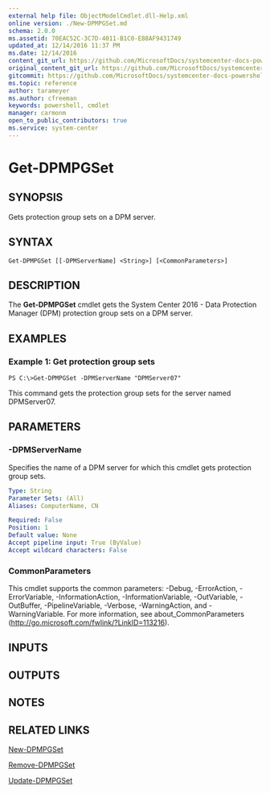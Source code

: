 ```yaml
---
external help file: ObjectModelCmdlet.dll-Help.xml
online version: ./New-DPMPGSet.md
schema: 2.0.0
ms.assetid: 70EAC52C-3C7D-4011-B1C0-E88AF9431749
updated_at: 12/14/2016 11:37 PM
ms.date: 12/14/2016
content_git_url: https://github.com/MicrosoftDocs/systemcenter-docs-powershell/blob/master/systemcenter-cmdlets/SystemCenter2016/DataProtectionManager/v1/Get-DPMPGSet.md
original_content_git_url: https://github.com/MicrosoftDocs/systemcenter-docs-powershell/blob/master/systemcenter-cmdlets/SystemCenter2016/DataProtectionManager/v1/Get-DPMPGSet.md
gitcommit: https://github.com/MicrosoftDocs/systemcenter-docs-powershell/blob/ddd0fefc9adaabb9394eb6c21b33370913d1830d/systemcenter-cmdlets/SystemCenter2016/DataProtectionManager/v1/Get-DPMPGSet.md
ms.topic: reference
author: tarameyer
ms.author: cfreeman
keywords: powershell, cmdlet
manager: carmonm
open_to_public_contributors: true
ms.service: system-center
---
```


# Get-DPMPGSet

## SYNOPSIS
Gets protection group sets on a DPM server.

## SYNTAX

```
Get-DPMPGSet [[-DPMServerName] <String>] [<CommonParameters>]
```

## DESCRIPTION
The **Get-DPMPGSet** cmdlet gets the System Center 2016 - Data Protection Manager (DPM) protection group sets on a DPM server.

## EXAMPLES

### Example 1: Get protection group sets
```
PS C:\>Get-DPMPGSet -DPMServerName "DPMServer07"
```

This command gets the protection group sets for the server named DPMServer07.

## PARAMETERS

### -DPMServerName
Specifies the name of a DPM server for which this cmdlet gets protection group sets.

```yaml
Type: String
Parameter Sets: (All)
Aliases: ComputerName, CN

Required: False
Position: 1
Default value: None
Accept pipeline input: True (ByValue)
Accept wildcard characters: False
```

### CommonParameters
This cmdlet supports the common parameters: -Debug, -ErrorAction, -ErrorVariable, -InformationAction, -InformationVariable, -OutVariable, -OutBuffer, -PipelineVariable, -Verbose, -WarningAction, and -WarningVariable. For more information, see about_CommonParameters (http://go.microsoft.com/fwlink/?LinkID=113216).

## INPUTS

## OUTPUTS

## NOTES

## RELATED LINKS

[New-DPMPGSet](xref:SystemCenter2016/DataProtectionManager/v1/New-DPMPGSet.md)

[Remove-DPMPGSet](xref:SystemCenter2016/DataProtectionManager/v1/Remove-DPMPGSet.md)

[Update-DPMPGSet](xref:SystemCenter2016/DataProtectionManager/v1/Update-DPMPGSet.md)

